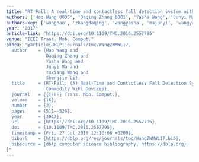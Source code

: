 ```yaml
---
title: "RT-Fall: A real-time and contactless fall detection system with commodity WiFi devices"
authors: ['Hao Wang 0035', 'Daqing Zhang 0001', 'Yasha Wang', 'Junyi Ma', 'Yuxiang Wang', 'Shengjie Li']
authors-key: ['wanghao', 'zhangdaqing', 'wangyasha', 'majunyi', 'wangyuxiang', 'lishengjie']
year: "2017"
article-link: "https://doi.org/10.1109/TMC.2016.2557795"
venue: "IEEE Trans. Mob. Comput."
bibex: "@article{DBLP:journals/tmc/WangZWMWL17,
  author    = {Hao Wang and
               Daqing Zhang and
               Yasha Wang and
               Junyi Ma and
               Yuxiang Wang and
               Shengjie Li},
  title     = {RT-Fall: {A} Real-Time and Contactless Fall Detection System with
               Commodity WiFi Devices},
  journal   = {{IEEE} Trans. Mob. Comput.},
  volume    = {16},
  number    = {2},
  pages     = {511--526},
  year      = {2017},
  url       = {https://doi.org/10.1109/TMC.2016.2557795},
  doi       = {10.1109/TMC.2016.2557795},
  timestamp = {Fri, 27 Jul 2018 12:10:06 +0200},
  biburl    = {https://dblp.org/rec/journals/tmc/WangZWMWL17.bib},
  bibsource = {dblp computer science bibliography, https://dblp.org}
}"
---
```

